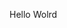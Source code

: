 Hello Wolrd

















































































































































































































































































































































































































































































































































































































































































































































































































































































































































































































































































































































































































































































































































































































































































































































































































































































































































































































































































































































































































































































































































































































































































































































































































































































































































































































































































































































































































































































































































































































































































































































































































































































































































































































































































































































































































































































